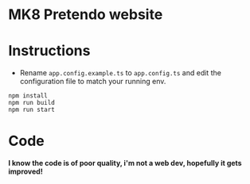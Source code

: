 # MK8 Pretendo website

# Instructions

- Rename ``app.config.example.ts`` to ``app.config.ts`` and edit the configuration file to match your running env.

```shell
npm install
npm run build
npm run start
```

# Code

**I know the code is of poor quality, i'm not a web dev, hopefully it gets improved!**